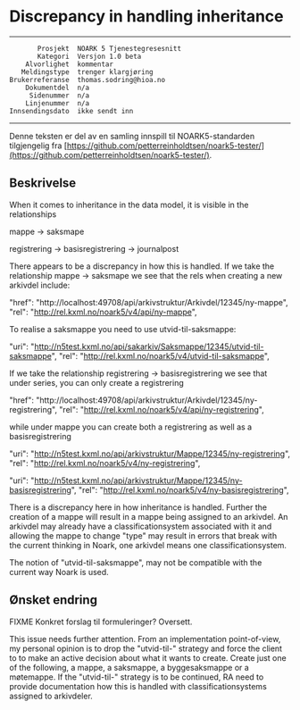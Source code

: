 Discrepancy in handling inheritance
==============================================================

 ------------------  ---------------------------------
           Prosjekt  NOARK 5 Tjenestegresesnitt
           Kategori  Versjon 1.0 beta
        Alvorlighet  kommentar
       Meldingstype  trenger klargjøring
    Brukerreferanse  thomas.sodring@hioa.no
        Dokumentdel  n/a
         Sidenummer  n/a
        Linjenummer  n/a
    Innsendingsdato  ikke sendt inn
 ------------------  ---------------------------------

Denne teksten er del av en samling innspill til NOARK5-standarden
tilgjengelig fra [https://github.com/petterreinholdtsen/noark5-tester/](https://github.com/petterreinholdtsen/noark5-tester/).

Beskrivelse
-----------

When it comes to inheritance in the data model, it is visible in the
relationships

  mappe -> saksmape

  registrering -> basisregistrering -> journalpost

There appears to be a discrepancy in how this is handled. If we take the
relationship mappe -> saksmape we see that the rels when creating a new
arkivdel include:

   "href": "http://localhost:49708/api/arkivstruktur/Arkivdel/12345/ny-mappe",
   "rel": "http://rel.kxml.no/noark5/v4/api/ny-mappe",

To realise a saksmappe you need to use utvid-til-saksmappe:

   "uri": "http://n5test.kxml.no/api/sakarkiv/Saksmappe/12345/utvid-til-saksmappe",
   "rel": "http://rel.kxml.no/noark5/v4/utvid-til-saksmappe",

If we take the relationship registrering -> basisregistrering we see that under
 series, you can only create a registrering

  "href": "http://localhost:49708/api/arkivstruktur/Arkivdel/12345/ny-registrering",
  "rel": "http://rel.kxml.no/noark5/v4/api/ny-registrering",

 while under mappe you can create both a registrering as well as a basisregistrering

  "uri": "http://n5test.kxml.no/api/arkivstruktur/Mappe/12345/ny-registrering",
  "rel": "http://rel.kxml.no/noark5/v4/ny-registrering",

  "uri": "http://n5test.kxml.no/api/arkivstruktur/Mappe/12345/ny-basisregistrering",
  "rel": "http://rel.kxml.no/noark5/v4/ny-basisregistrering",

There is a discrepancy here in how inheritance is handled. Further the creation
 of a mappe will result in a mappe being assigned to an arkivdel. An arkivdel
 may already have a classificationsystem associated with it and allowing the
 mappe to change "type" may result in errors that break with the current
 thinking in Noark, one arkivdel means one classificationsystem.

The notion of "utvid-til-saksmappe", may not be compatible with the current way
 Noark is used.


Ønsket endring
--------------

FIXME Konkret forslag til formuleringer?  Oversett.

This issue needs further attention. From an implementation point-of-view, my
personal opinion is to drop the "utvid-til-" strategy and force the client to
 to make an active decision about what it wants to create.
 Create just one of the following, a mappe, a saksmappe, a byggesaksmappe or a
 møtemappe. If the "utvid-til-" strategy is to be continued, RA need to provide
 documentation how this is handled with classificationsystems assigned to
 arkivdeler.
